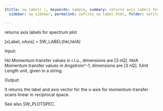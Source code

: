 ```yaml
---
{title: sw_label( ), keywords: sample, summary: returns axis labels for spectrum plot,
  sidebar: sw_sidebar, permalink: swfiles_sw_label.html, folder: swfiles, mathjax: 'true'}

---
```

  returns axis labels for spectrum plot
 
  [xLabel, xAxis] = SW_LABEL(hkl,hklA) 
 
  Input:
 
  hkl       Momentum transfer values in r.l.u., dimensions are [3 nQ].
  hklA      Momentum transfer values in Angstrom^-1, dimensions are [3 nQ].
  lUnit     Length unit, given in a string.
 
  Output:
 
  It returns the label and axis vector for the x-axis for momentum transfer
  scans linear in reciprocal space.
 
  See also SW_PLOTSPEC.
 
